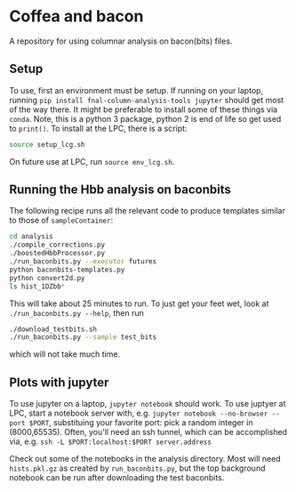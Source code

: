 # Coffea and bacon
A repository for using columnar analysis on bacon(bits) files.

## Setup
To use, first an environment must be setup.  If running on your laptop, running
`pip install fnal-column-analysis-tools jupyter` should get most of the way there.
It might be preferable to install some of these things via `conda`.  Note, this is
a python 3 package, python 2 is end of life so get used to `print()`.
To install at the LPC, there is a script:
```bash
source setup_lcg.sh
```
On future use at LPC, run `source env_lcg.sh`.

## Running the Hbb analysis on baconbits
The following recipe runs all the relevant code to produce templates similar to those of `sampleContainer`:
```bash
cd analysis
./compile_corrections.py
./boostedHbbProcessor.py
./run_baconbits.py --executor futures
python baconbits-templates.py
python convert2d.py
ls hist_1DZbb*
```
This will take about 25 minutes to run.  To just get your feet wet, look at `./run_baconbits.py --help`, then run
```bash
./download_testbits.sh
./run_baconbits.py --sample test_bits
```
which will not take much time.

## Plots with jupyter
To use jupyter on a laptop, `jupyter notebook` should work.
To use juptyer at LPC, start a notebook server with, e.g. `jupyter notebook --no-browser --port $PORT`,
substituing your favorite port: pick a random integer in (8000,65535).
Often, you'll need an ssh tunnel, which can be accomplished via, e.g. `ssh -L $PORT:localhost:$PORT server.address`

Check out some of the notebooks in the analysis directory.  Most will need `hists.pkl.gz` as created by `run_baconbits.py`,
but the top background notebook can be run after downloading the test baconbits.
